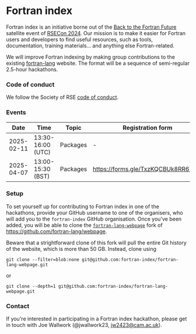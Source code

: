 # Fortran index

Fortran index is an initiative borne out of the
[Back to the Fortran Future](https://lu.ma/ao471jms) satellite event of
[RSECon 2024](https://rsecon24.society-rse.org/). Our mission is to make it
easier for Fortran users and developers to find useful resources, such as tools,
documentation, training materials... and anything else Fortran-related.

We will improve Fortran indexing by making group contributions to the existing
[fortran-lang](https://fortran-lang.org/) website. The format will be a sequence
of semi-regular 2.5-hour hackathons.

### Code of conduct

We follow the Society of RSE
[code of conduct](https://society-rse.org/about/policies/code-of-conduct/).

### Events

| Date       | Time              | Topic    | Registration form                   |
| ---------- | ----------------- | -------- | ----------------------------------- |
| 2025-02-11 | 13:30-16:00 (UTC) | Packages | -                                   |
| 2025-04-07 | 13:00-15:30 (BST) | Packages | https://forms.gle/TxzKQCBUk8RR67tPA |

### Setup

To set yourself up for contributing to Fortran index in one of the hackathons,
provide your GitHub username to one of the organisers, who will add you to the
`fortran-index` GitHub organisation. Once you've been added, you will be able to
clone the
[`fortran-lang-webpage`](https://github.com/fortran-index/fortran-lang-webpage)
fork of https://github.com/fortran-lang/webpage.

Beware that a strightforward clone of this fork will pull the entire Git history
of the website, which is more than 50 GB. Instead, clone using
```
git clone --filter=blob:none git@github.com:fortran-index/fortran-lang-webpage.git
```
or
```
git clone --depth=1 git@github.com:fortran-index/fortran-lang-webpage.git
```

### Contact

If you're interested in participating in a Fortran index hackathon, please get
in touch with Joe Wallwork (@jwallwork23, jw2423@cam.ac.uk).
